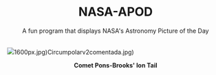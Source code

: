 <div align="center">
  <h1>
    NASA-APOD
  </h1>
</div>
  
<div align="center">
  A fun program that displays NASA's Astronomy Picture of the Day
</div>

<br>

![](https://apod.nasa.gov/apod/image/2403/CometPons_Peirce_5119.jpg)1600px.jpg)Circumpolarv2comentada.jpg)

<p align = "center">
  <b>Comet Pons-Brooks' Ion Tail</b>
</p>
